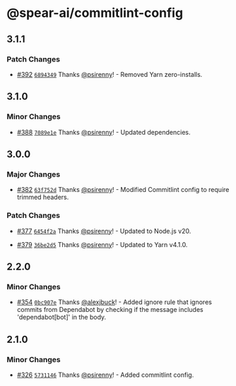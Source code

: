 # @spear-ai/commitlint-config

## 3.1.1

### Patch Changes

- [#392](https://github.com/spear-ai/citizen/pull/392) [`6894349`](https://github.com/spear-ai/citizen/commit/68943496452873a28c14135f94a959fd4d8c943c) Thanks [@psirenny](https://github.com/psirenny)! - Removed Yarn zero-installs.

## 3.1.0

### Minor Changes

- [#388](https://github.com/spear-ai/citizen/pull/388) [`7089e1e`](https://github.com/spear-ai/citizen/commit/7089e1ebb66d843e307b301aec30995a235fc9f1) Thanks [@psirenny](https://github.com/psirenny)! - Updated dependencies.

## 3.0.0

### Major Changes

- [#382](https://github.com/spear-ai/citizen/pull/382) [`63f752d`](https://github.com/spear-ai/citizen/commit/63f752dbee83c5e5898adcf186efe3c636947693) Thanks [@psirenny](https://github.com/psirenny)! - Modified Commitlint config to require trimmed headers.

### Patch Changes

- [#377](https://github.com/spear-ai/citizen/pull/377) [`6454f2a`](https://github.com/spear-ai/citizen/commit/6454f2a1ec982bf89096c4d1ff19e4df4229ab03) Thanks [@psirenny](https://github.com/psirenny)! - Updated to Node.js v20.

- [#379](https://github.com/spear-ai/citizen/pull/379) [`36be2d5`](https://github.com/spear-ai/citizen/commit/36be2d56454eeeba9e0ea085074137d8709561ba) Thanks [@psirenny](https://github.com/psirenny)! - Updated to Yarn v4.1.0.

## 2.2.0

### Minor Changes

- [#354](https://github.com/spear-ai/citizen/pull/354) [`0bc907e`](https://github.com/spear-ai/citizen/commit/0bc907e60fee3ed822bc1cad08026f19ada2147f) Thanks [@alexjbuck](https://github.com/alexjbuck)! - Added ignore rule that ignores commits from Dependabot by checking if the message includes 'dependabot[bot]' in the body.

## 2.1.0

### Minor Changes

- [#326](https://github.com/spear-ai/citizen/pull/326) [`5731146`](https://github.com/spear-ai/citizen/commit/5731146df860284e1259fae9ee478f395716718f) Thanks [@psirenny](https://github.com/psirenny)! - Added commitlint config.
